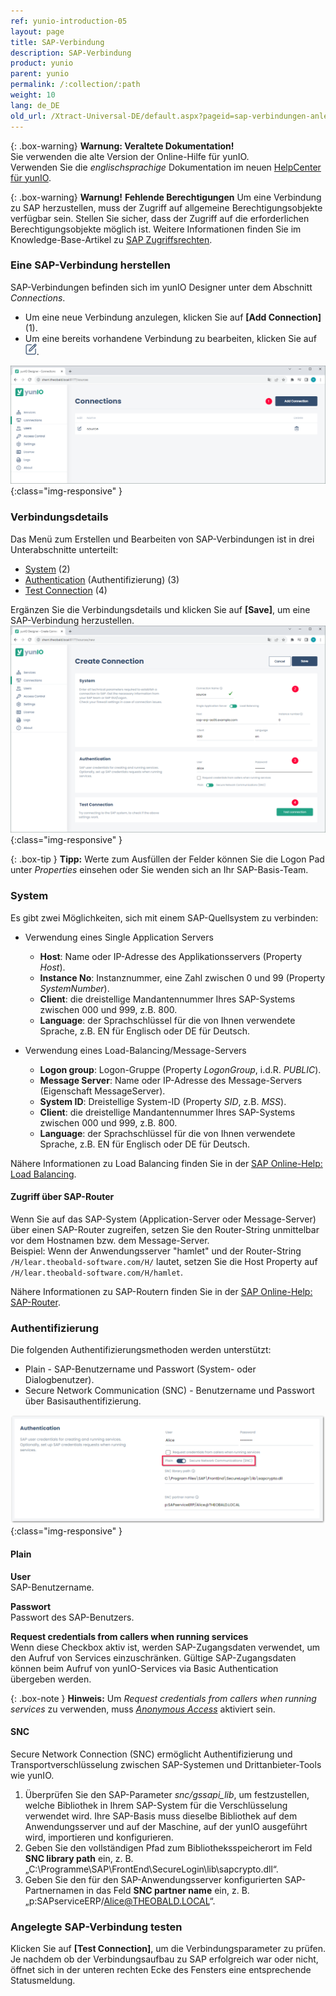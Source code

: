 ```yaml
---
ref: yunio-introduction-05
layout: page
title: SAP-Verbindung
description: SAP-Verbindung
product: yunio
parent: yunio
permalink: /:collection/:path
weight: 10
lang: de_DE
old_url: /Xtract-Universal-DE/default.aspx?pageid=sap-verbindungen-anlegen
---
```


{: .box-warning}
**Warnung: Veraltete Dokumentation!** <br>
Sie verwenden die alte Version der Online-Hilfe für yunIO.<br>
Verwenden Sie die *englischsprachige* Dokumentation im neuen [HelpCenter für yunIO](https://helpcenter.theobald-software.com/yunio/).


{: .box-warning}
**Warnung!** **Fehlende Berechtigungen**
Um eine Verbindung zu SAP herzustellen, muss der Zugriff auf allgemeine Berechtigungsobjekte verfügbar sein.
Stellen Sie sicher, dass der Zugriff auf die erforderlichen Berechtigungsobjekte möglich ist. Weitere Informationen finden Sie im Knowledge-Base-Artikel zu [SAP Zugriffsrechten](https://kb.theobald-software.com/sap/authority-objects-sap-user-rights).


### Eine SAP-Verbindung herstellen

SAP-Verbindungen befinden sich im yunIO Designer unter dem Abschnitt *Connections*.<br>
- Um eine neue Verbindung anzulegen, klicken Sie auf **[Add Connection]** (1). <br>
- Um eine bereits vorhandene Verbindung zu bearbeiten, klicken Sie auf ![Edit](/img/content/yunio/edit.png).

![yunIO-Create-Connection](/img/content/yunio/web-ui.png){:class="img-responsive" }

### Verbindungsdetails

Das Menü zum Erstellen und Bearbeiten von SAP-Verbindungen ist in drei Unterabschnitte unterteilt:
- [System](#system) (2)
- [Authentication](#authentifizierung) (Authentifizierung) (3)
- [Test Connection](#angelegte-sap-verbindung-überprüfen) (4)

Ergänzen Sie die Verbindungsdetails und klicken Sie auf **[Save]**, um eine SAP-Verbindung herzustellen.<br>
![yunIO-Create-Connection](/img/content/yunio/yunio-connections.png){:class="img-responsive" }

{: .box-tip }
**Tipp:** Werte zum Ausfüllen der Felder können Sie die Logon Pad unter *Properties* einsehen oder Sie wenden sich an Ihr SAP-Basis-Team.

### System
Es gibt zwei Möglichkeiten, sich mit einem SAP-Quellsystem zu verbinden:

- Verwendung eines Single Application Servers
	- **Host**:  Name oder IP-Adresse des Applikationsservers (Property *Host*). 
	- **Instance No**: Instanznummer, eine Zahl zwischen 0 und 99 (Property *SystemNumber*).
	- **Client**:  die dreistellige Mandantennummer Ihres SAP-Systems zwischen 000 und 999, z.B. 800. 
	- **Language**: der Sprachschlüssel für die von Ihnen verwendete Sprache, z.B. EN für Englisch oder DE für Deutsch.

- Verwendung eines Load-Balancing/Message-Servers
	- **Logon group**: Logon-Gruppe (Property *LogonGroup*, i.d.R. *PUBLIC*).
	- **Message Server**: Name oder IP-Adresse des Message-Servers (Eigenschaft MessageServer). 
	- **System ID**: Dreistellige System-ID (Property *SID*, z.B. *MSS*). 
	- **Client**:  die dreistellige Mandantennummer Ihres SAP-Systems zwischen 000 und 999, z.B. 800. 
	- **Language**: der Sprachschlüssel für die von Ihnen verwendete Sprache, z.B. EN für Englisch oder DE für Deutsch.

Nähere Informationen zu Load Balancing finden Sie in der [SAP Online-Help: Load Balancing](https://help.sap.com/saphelp_nwpi711/helpdata/en/c4/3a644c505211d189550000e829fbbd/content.htm?no_cache=true).


#### Zugriff über SAP-Router

Wenn Sie auf das SAP-System (Application-Server oder Message-Server) über einen SAP-Router zugreifen, setzen Sie den Router-String unmittelbar vor dem Hostnamen bzw. dem Message-Server. <br>
Beispiel:
Wenn der Anwendungsserver "hamlet" und der Router-String ``/H/lear.theobald-software.com/H/`` lautet, setzen Sie die Host Property auf ``/H/lear.theobald-software.com/H/hamlet``.

Nähere Informationen zu SAP-Routern finden Sie in der [SAP Online-Help: SAP-Router](https://help.sap.com/viewer/6d9a59096c4b1014b507f15bed51571f/7.01.22/en-US/486b41efb74c07bee10000000a42189d.html). <br>


### Authentifizierung

Die folgenden Authentifizierungsmethoden werden unterstützt:
- Plain - SAP-Benutzername und Passwort (System- oder Dialogbenutzer).
- Secure Network Communication (SNC) - Benutzername und Passwort über Basisauthentifizierung.

![yunIO-Authentication](/img/content/yunio/yunio-authentication.png){:class="img-responsive" }

#### Plain

**User**<br>
SAP-Benutzername.

**Passwort**<br>
Passwort des SAP-Benutzers.<br>

**Request credentials from callers when running services**<br> 
Wenn diese Checkbox aktiv ist, werden SAP-Zugangsdaten verwendet, um den Aufruf von Services einzuschränken.
Gültige SAP-Zugangsdaten können beim Aufruf von yunIO-Services via Basic Authentication übergeben werden.

{: .box-note }
**Hinweis:** Um *Request credentials from callers when running services* zu verwenden, muss [*Anonymous Access*](./server-settings#anonymous-access) aktiviert sein.

#### SNC

Secure Network Connection (SNC) ermöglicht Authentifizierung und Transportverschlüsselung zwischen SAP-Systemen und Drittanbieter-Tools wie yunIO.

1. Überprüfen Sie den SAP-Parameter *snc/gssapi_lib*, um festzustellen, welche Bibliothek in Ihrem SAP-System für die Verschlüsselung verwendet wird.
Ihre SAP-Basis muss dieselbe Bibliothek auf dem Anwendungsserver und auf der Maschine, auf der yunIO ausgeführt wird, importieren und konfigurieren.
2. Geben Sie den vollständigen Pfad zum Bibliotheksspeicherort im Feld **SNC library path** ein, z. B. „C:\Programme\SAP\FrontEnd\SecureLogin\lib\sapcrypto.dll“.
3. Geben Sie den für den SAP-Anwendungsserver konfigurierten SAP-Partnernamen in das Feld **SNC partner name** ein, z. B. „p:SAPserviceERP/Alice@THEOBALD.LOCAL“.

### Angelegte SAP-Verbindung testen

Klicken Sie auf **[Test Connection]**, um die Verbindungsparameter zu prüfen. <br>
Je nachdem ob der Verbindungsaufbau zu SAP erfolgreich war oder nicht, öffnet sich in der unteren rechten Ecke des Fensters eine entsprechende Statusmeldung.
